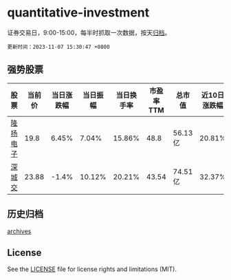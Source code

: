# quantitative-investment

证券交易日，9:00-15:00，每半时抓取一次数据，按天[归档](archives)。

`更新时间：2023-11-07 15:30:47 +0800`

## 强势股票

|股票|当前价|当日涨跌幅|当日振幅|当日换手率|市盈率TTM|总市值|近10日涨跌幅|
|----|----|----|----|----|----|----|----|
|[隆扬电子](https://xueqiu.com/S/SZ301389)|19.8|6.45%|7.04%|15.86%|48.8|56.13亿|20.81%|
|[深城交](https://xueqiu.com/S/SZ301091)|23.88|-1.4%|10.12%|20.21%|43.54|74.51亿|32.37%|

## 历史归档

[archives](archives)

## License

See the [LICENSE](LICENSE) file for license rights and limitations (MIT).